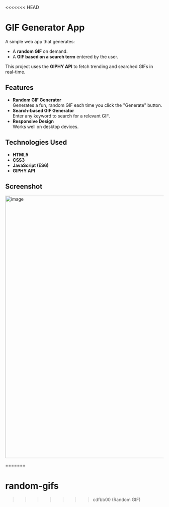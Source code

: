 <<<<<<< HEAD
# GIF Generator App

A simple web app that generates:
- A **random GIF** on demand.
- A **GIF based on a search term** entered by the user.  

This project uses the **GIPHY API** to fetch trending and searched GIFs in real-time.


## Features
- **Random GIF Generator**  
  Generates a fun, random GIF each time you click the "Generate" button.
- **Search-based GIF Generator**  
  Enter any keyword to search for a relevant GIF.
- **Responsive Design**  
  Works well on desktop devices.


## Technologies Used
- **HTML5**
- **CSS3**
- **JavaScript (ES6)**
- **GIPHY API**


## Screenshot
<img width="1815" height="833" alt="image" src="https://github.com/user-attachments/assets/8b567d09-d272-46ce-8775-d966d361981f" />


=======
# random-gifs
>>>>>>> cdfbb00 (Random GIF)
